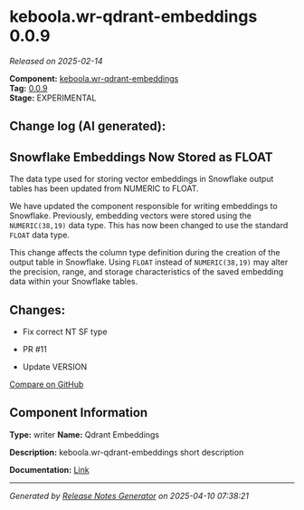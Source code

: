 #  keboola.wr-qdrant-embeddings 0.0.9

_Released on 2025-02-14_

**Component:** [keboola.wr-qdrant-embeddings](https://github.com/keboola/component-embeddings-v2)  
**Tag:** [0.0.9](https://github.com/keboola/component-embeddings-v2/releases/tag/0.0.9)  
**Stage:** EXPERIMENTAL


## Change log (AI generated):
## Snowflake Embeddings Now Stored as FLOAT
The data type used for storing vector embeddings in Snowflake output tables has been updated from NUMERIC to FLOAT.

We have updated the component responsible for writing embeddings to Snowflake. Previously, embedding vectors were stored using the `NUMERIC(38,19)` data type. This has now been changed to use the standard `FLOAT` data type.

This change affects the column type definition during the creation of the output table in Snowflake. Using `FLOAT` instead of `NUMERIC(38,19)` may alter the precision, range, and storage characteristics of the saved embedding data within your Snowflake tables.



## Changes:



- Fix correct NT SF type 




- PR #11 




- Update VERSION 





[Compare on GitHub](https://github.com/keboola/component-embeddings-v2/compare/0.0.8...0.0.9)



## Component Information
**Type:** writer
**Name:** Qdrant Embeddings

**Description:** keboola.wr-qdrant-embeddings short description


**Documentation:** [Link](https://github.com/keboola/component-embeddings-v2/blob/master/README.md)



---
_Generated by [Release Notes Generator](https://github.com/keboola/release-notes-generator)
on 2025-04-10 07:38:21_